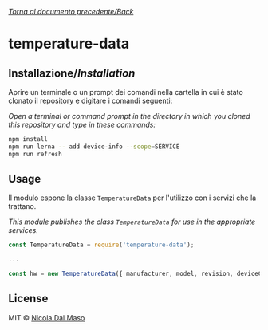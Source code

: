 [_Torna al documento precedente/Back_](https://github.com/niktekusho/IoTDashboard/)

# temperature-data

## Installazione/_Installation_

Aprire un terminale o un prompt dei comandi nella cartella in cui è stato clonato il repository e digitare i comandi seguenti:

_Open a terminal or command prompt in the directory in which you cloned this repository and type in these commands:_

```sh
npm install
npm run lerna -- add device-info --scope=SERVICE
npm run refresh
```

## Usage

Il modulo espone la classe `TemperatureData` per l'utilizzo con i servizi che la trattano.

_This module publishes the class `TemperatureData` for use in the appropriate services._

```js
const TemperatureData = require('temperature-data');

...

const hw = new TemperatureData({ manufacturer, model, revision, deviceClass, deviceId });
```



## License

MIT ©  [Nicola Dal Maso](https://github.com/niktekusho)
